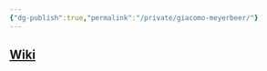```yaml
---
{"dg-publish":true,"permalink":"/private/giacomo-meyerbeer/"}
---
```


## [Wiki](https://www.wikiwand.com/hu/Giacomo_Meyerbeer)